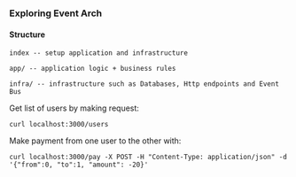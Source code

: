 ### Exploring Event Arch

#### Structure
    index -- setup application and infrastructure

    app/ -- application logic + business rules

    infra/ -- infrastructure such as Databases, Http endpoints and Event Bus


Get list of users by making request:
    
    curl localhost:3000/users

Make payment from one user to the other with:

    curl localhost:3000/pay -X POST -H "Content-Type: application/json" -d '{"from":0, "to":1, "amount": -20}'